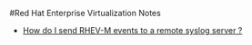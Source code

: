 #Red Hat Enterprise Virtualization Notes

* [How do I send RHEV-M events to a remote syslog server ?](rhevm-syslog.md)
